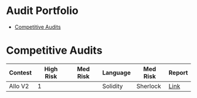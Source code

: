 # Audit Portfolio
- [Competitive Audits](#competitive-audits)

# Competitive Audits
|    Contest    |   High Risk   |   Med Risk    |   Language    |   Med Risk    |    Report     |
| ------------- | ------------- | ------------- | ------------- | ------------- | ------------- |
|   Allo V2     |       1       |               |   Solidity    |   Sherlock   | [Link](https://github.com/sherlock-audit/2023-09-Gitcoin-judging/issues/237)|
